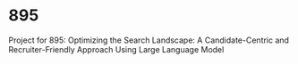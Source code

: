 # 895
Project for 895: Optimizing the Search Landscape: A Candidate-Centric and Recruiter-Friendly Approach Using Large Language Model
